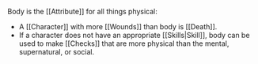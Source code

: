 Body is the [[Attribute]] for all things physical:
- A [[Character]] with more [[Wounds]] than body is [[Death]].
- If a character does not have an appropriate [[Skills|Skill]], body can be used to make [[Checks]] that are more physical than the mental, supernatural, or social.